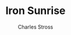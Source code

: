 ---
title: "Iron Sunrise"
subtitle: 
author: Charles Stross
author_last: Stross
slug: stross-iron-sunrise
type: fiction
img: true
genre: science fiction
isbn: 9781841493367
goodreads_id: 101864
pages: 480
publish_year: 2005
rating: 
date_started:
date_completed:
priority: high
---